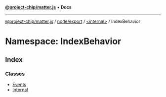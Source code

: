 [**@project-chip/matter.js**](../../../../../README.md) • **Docs**

***

[@project-chip/matter.js](../../../../../modules.md) / [node/export](../../../README.md) / [\<internal\>](../../README.md) / IndexBehavior

# Namespace: IndexBehavior

## Index

### Classes

- [Events](classes/Events.md)
- [Internal](classes/Internal.md)
